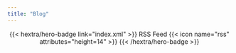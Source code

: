 ```yaml
---
title: "Blog"
---
```


<div style="text-align: center; margin-top: 1em;">
{{< hextra/hero-badge link="index.xml" >}}
  <span>RSS Feed</span>
  {{< icon name="rss" attributes="height=14" >}}
{{< /hextra/hero-badge >}}
</div>
